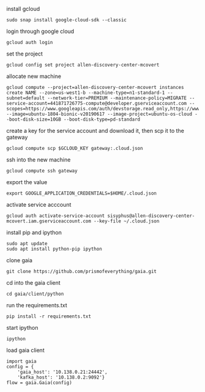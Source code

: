 install gcloud

```
sudo snap install google-cloud-sdk --classic
```

login through google cloud

```
gcloud auth login
```

set the project

```
gcloud config set project allen-discovery-center-mcovert
```

allocate new machine

```
gcloud compute --project=allen-discovery-center-mcovert instances create NAME --zone=us-west1-b --machine-type=n1-standard-1 --subnet=default --network-tier=PREMIUM --maintenance-policy=MIGRATE --service-account=441871726775-compute@developer.gserviceaccount.com --scopes=https://www.googleapis.com/auth/devstorage.read_only,https://www.googleapis.com/auth/logging.write,https://www.googleapis.com/auth/monitoring.write,https://www.googleapis.com/auth/servicecontrol,https://www.googleapis.com/auth/service.management.readonly,https://www.googleapis.com/auth/trace.append --image=ubuntu-1804-bionic-v20190617 --image-project=ubuntu-os-cloud --boot-disk-size=10GB --boot-disk-type=pd-standard
```

create a key for the service account and download it, then
scp it to the gateway

```
gcloud compute scp $GCLOUD_KEY gateway:.cloud.json
```

ssh into the new machine

```
gcloud compute ssh gateway
```

export the value

```
export GOOGLE_APPLICATION_CREDENTIALS=$HOME/.cloud.json
```

activate service acccount

```
gcloud auth activate-service-account sisyphus@allen-discovery-center-mcovert.iam.gserviceaccount.com --key-file ~/.cloud.json
```

install pip and ipython

```
sudo apt update
sudo apt install python-pip ipython
```

clone gaia

```
git clone https://github.com/prismofeverything/gaia.git
```

cd into the gaia client

```
cd gaia/client/python
```

run the requirements.txt

```
pip install -r requirements.txt
```

start ipython

```
ipython
```

load gaia client

```
import gaia
config = {
    'gaia_host': '10.138.0.21:24442',
    'kafka_host': '10.138.0.2:9092'}
flow = gaia.Gaia(config)
```